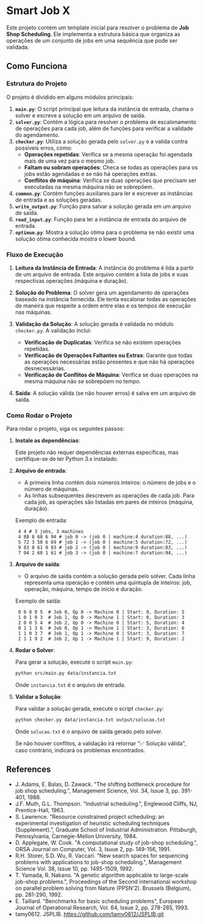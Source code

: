 # Smart Job X

Este projeto contém um template inicial para resolver o problema de **Job Shop Scheduling**. Ele implementa a estrutura básica que organiza as operações de um conjunto de jobs em uma sequência que pode ser validada.

## Como Funciona

### Estrutura do Projeto

O projeto é dividido em alguns módulos principais:

1. **`main.py`**: O script principal que leitura da instância de entrada, chama o solver e escreve a solução em um arquivo de saída.
2. **`solver.py`**: Contém a lógica para resolver o problema de escalonamento de operações para cada job, além de funções para verificar a validade do agendamento.
3. **`checker.py`**: Utiliza a solução gerada pelo `solver.py` e a valida contra possíveis erros, como:
   - **Operações repetidas**: Verifica se a mesma operação foi agendada mais de uma vez para o mesmo job.
   - **Faltam ou sobram operações**: Checa se todas as operações para os jobs estão agendadas e se não há operações extras.
   - **Conflitos de máquina**: Verifica se duas operações que precisam ser executadas na mesma máquina não se sobrepõem.
4. **`common.py`**: Contém funções auxiliares para ler e escrever as instâncias de entrada e as soluções geradas.
5. **`write_output.py`**: Função para salvar a solução gerada em um arquivo de saída.
6. **`read_input.py`**: Função para ler a instância de entrada do arquivo de entrada.
7. **`optimum.py`**: Mostra a solução otima para o problema se não existir uma solução otima conhecida mostra o lower bound.

### Fluxo de Execução

1. **Leitura da Instância de Entrada**: A instância do problema é lida a partir de um arquivo de entrada. Este arquivo contém a lista de jobs e suas respectivas operações (máquina e duração).
2. **Solução do Problema**: O solver gera um agendamento de operações baseado na instância fornecida. Ele tenta escalonar todas as operações de maneira que respeite a ordem entre elas e os tempos de execução nas máquinas.

3. **Validação da Solução**: A solução gerada é validada no módulo `checker.py`. A validação inclui:

   - **Verificação de Duplicatas**: Verifica se não existem operações repetidas.
   - **Verificação de Operações Faltantes ou Extras**: Garante que todas as operações necessárias estão presentes e que não há operações desnecessárias.
   - **Verificação de Conflitos de Máquina**: Verifica se duas operações na mesma máquina não se sobrepõem no tempo.

4. **Saída**: A solução válida (se não houver erros) é salva em um arquivo de saída.

### Como Rodar o Projeto

Para rodar o projeto, siga os seguintes passos:

1. **Instale as dependências**:

   Este projeto não requer dependências externas específicas, mas certifique-se de ter Python 3.x instalado.

2. **Arquivo de entrada**:

   - A primeira linha contém dois números inteiros: o número de jobs e o número de máquinas.
   - As linhas subsequentes descrevem as operações de cada job. Para cada job, as operações são listadas em pares de inteiros (máquina, duração).

   Exemplo de entrada:

   ```
    4 4 # 3 jobs, 3 machines
    4 88 8 68 6 94 # job 0 -> (job 0 | machine:4 duration:88, ...)
    5 72 3 50 6 69 # job 1 -> (job 0 | machine:5 duration:72, ...)
    9 83 8 61 0 83 # job 2 -> (job 0 | machine:9 duration:83, ...)
    7 94 2 68 1 61 # job 3 -> (job 0 | machine:7 duration:94, ...)
   ```

3. **Arquivo de saída**:

   - O arquivo de saída contém a solução gerada pelo solver. Cada linha representa uma operação e contém uma quintupla de inteiros: job, operação, máquina, tempo de inicio e duração.

   Exemplo de saída:

   ```
    0 0 0 0 5  # Job 0, Op 0 -> Machine 0 | Start: 0, Duration: 5
    1 0 1 0 3  # Job 1, Op 0 -> Machine 1 | Start: 0, Duration: 3
    2 0 0 5 4  # Job 2, Op 0 -> Machine 0 | Start: 5, Duration: 4
    0 1 1 3 6  # Job 0, Op 1 -> Machine 1 | Start: 3, Duration: 6
    1 1 0 3 7  # Job 1, Op 1 -> Machine 0 | Start: 3, Duration: 7
    2 1 1 9 2  # Job 2, Op 1 -> Machine 1 | Start: 9, Duration: 2
   ```

4. **Rodar o Solver**:

   Para gerar a solução, execute o script `main.py`:

   ```bash
   python src/main.py data/instancia.txt
   ```

   Onde `instancia.txt` é o arquivo de entrada.

5. **Validar a Solução**:

   Para validar a solução gerada, execute o script `checker.py`:

   ```bash
   python checker.py data/instancia.txt output/solucao.txt
   ```

   Onde `solucao.txt` é o arquivo de saída gerado pelo solver.

   Se não houver conflitos, a validação irá retornar "✅ Solução válida", caso contrário, indicará os problemas encontrados.

## References

   - J. Adams, E. Balas, D. Zawack. "The shifting bottleneck procedure for job shop scheduling.", Management Science, Vol. 34, Issue 3, pp. 391-401, 1988.
   - J.F. Muth, G.L. Thompson. "Industrial scheduling.", Englewood Cliffs, NJ, Prentice-Hall, 1963.
   - S. Lawrence. "Resource constrained project scheduling: an experimental investigation of heuristic scheduling techniques (Supplement).", Graduate School of Industrial Administration. Pittsburgh, Pennsylvania, Carnegie-Mellon University, 1984.
   - D. Applegate, W. Cook. "A computational study of job-shop scheduling.", ORSA Journal on Computer, Vol. 3, Isuue 2, pp. 149-156, 1991.
   - R.H. Storer, S.D. Wu, R. Vaccari. "New search spaces for sequencing problems with applications to job-shop scheduling.", Management Science Vol. 38, Issue 10, pp. 1495-1509, 1992.
   - T. Yamada, R. Nakano. "A genetic algorithm applicable to large-scale job-shop problems.", Proceedings of the Second international workshop on parallel problem solving from Nature (PPSN'2). Brussels (Belgium), pp. 281-290, 1992.
   - E. Taillard. "Benchmarks for basic scheduling problems", European Journal of Operational Research, Vol. 64, Issue 2, pp. 278-285, 1993.
   - tamy0612. JSPLIB. https://github.com/tamy0612/JSPLIB.git
    
